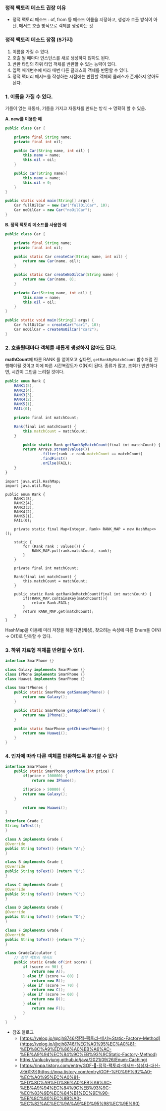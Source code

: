 ### 정적 팩토리 메소드 권장 이유
- 정적 팩토리 메소드 : of, from 등 메소드 이름을 지정하고, 생성자 호출 방식이 아닌, 메서드 호출 방식으로 객체를 생성하는 것

### 정적 팩토리 메소드 장점 (5가지)

1. 이름을 가질 수 있다.
2. 호출 될 때마다 인스턴스를 새로 생성하지 않아도 된다.
3. 반환 타입의 하위 타입 객체를 반환할 수 있는 능력이 있다.
4. 입력 매개변수에 따라 매번 다른 클래스의 객체를 반환할 수 있다.
5. 정적 팩터리 메서드를 작성하는 시점에는 반환할 객체의 클래스가 존재하지 않아도 된다.

### 1. 이름을 가질 수 있다.

기름이 없는 자동차, 기름을 가지고 자동차를 만드는 방식 → 명확히 할 수 있음.

**A. new를 이용한 예**

```java
public class Car {

    private final String name;
    private final int oil;

    public Car(String name, int oil) {
        this.name = name;
        this.oil = oil;
    }

    public Car(String name){
        this.name = name;
        this.oil = 0;
    }
}
```

```java
public static void main(String[] args) {
    Car fullOilCar = new Car("fullOilCar", 10);
    Car noOilCar = new Car("noOilCar");
}
```

**B. 정적 팩토리 메소드를 사용한 예**

```java
public class Car {

    private final String name;
    private final int oil;

    public static Car createCar(String name, int oil) {
        return new Car(name, oil);
    }

    public static Car createNoOilCar(String name) {
        return new Car(name, 0);
    }

    private Car(String name, int oil) {
        this.name = name;
        this.oil = oil;
    }
}
```

```java
public static void main(String[] args) {
	Car fullOilCar = createCar("car1", 10);
	Car noOilCar = createNoOilCar("car2");
}
```

### 2. 호출될때마다 객체를 새롭게 생성하지 않아도 된다.

**mathCount**에 따른 RANK 를 얻어오고 싶다면, `getRankByMatchCount` 함수처럼 진행해야될 것이고 이에 따른 시간복잡도가 O(N)이 된다. 종류가 많고, 조회가 빈번하다면, 시간이 그만큼 느려질 것이다. 

```jsx
public enum Rank {
    RANK1(5),
    RANK2(4),
    RANK3(3),
    RANK4(2),
    RANK5(1),
    FAIL(0);

    private final int matchCount;

    Rank(final int matchCount) {
        this.matchCount = matchCount;
    }

		public static Rank getRankByMatchCount(final int matchCount) {
        return Arrays.stream(values())
                .filter(rank -> rank.matchCount == matchCount)
                .findFirst()
                .orElse(FAIL);
    }
}
```

```
import java.util.HashMap;
import java.util.Map;

public enum Rank {
    RANK1(5),
    RANK2(4),
    RANK3(3),
    RANK4(2),
    RANK5(1),
    FAIL(0);

    private static final Map<Integer, Rank> RANK_MAP = new HashMap<>();

    static {
        for (Rank rank : values()) {
            RANK_MAP.put(rank.matchCount, rank);
        }
    }

    private final int matchCount;

    Rank(final int matchCount) {
        this.matchCount = matchCount;
    }

    public static Rank getRankByMatchCount(final int matchCount) {
        if(!RANK_MAP.containsKey(matchCount)){
            return Rank.FAIL;
        }
        return RANK_MAP.get(matchCount);
    }
}
```

HashMap을 이용해 미리 저장을 해둔다면(캐싱), 찾으려는 속성에 따른 Enum을 O(N) → O(1)로 단축할 수 있다.

### 3. 하위 자료형 객체를 반환할 수 있다.

```java
interface SmarPhone {}

class Galaxy implements SmarPhone {}
class IPhone implements SmarPhone {}
class Huawei implements SmarPhone {}

class SmartPhones {
    public static SmarPhone getSamsungPhone() {
        return new Galaxy();
    }

    public static SmarPhone getApplePhone() {
        return new IPhone();
    }

    public static SmarPhone getChinesePhone() {
        return new Huawei();
    }
}
```

### 4. 인자에 따라 다른 객체를 반환하도록 분기할 수 있다

```java
interface SmarPhone {
	public static SmarPhone getPhone(int price) {
		if(price > 100000) {
			return new IPhone();

		if(price > 50000) {
        return new Galaxy();
    }

		return new Huawei();
}
```

```java
interface Grade {
String toText();
}

class A implements Grade {
@Override
public String toText() {return "A";}
}

class B implements Grade {
@Override
public String toText() {return "B";}
}

class C implements Grade {
@Override
public String toText() {return "C";}
}

class D implements Grade {
@Override
public String toText() {return "D";}
}

class F implements Grade {
@Override
public String toText() {return "F";}
}
```

```java
class GradeCalculator {
	// 정적 팩토리 메서드
	public static Grade of(int score) {
		if (score >= 90) {
			return new A();
		} else if (score >= 80) {
			return new B();
		} else if (score >= 70) {
			return new C();
		} else if (score >= 60) {
			return new D();
		} else {
			return new F();
		}
	}
}
```

- 참조 블로그
    - [https://velog.io/@cjh8746/정적-팩토리-메서드Static-Factory-Method](https://velog.io/@cjh8746/%EC%A0%95%EC%A0%81-%ED%8C%A9%ED%86%A0%EB%A6%AC-%EB%A9%94%EC%84%9C%EB%93%9CStatic-Factory-Method)
    - https://unluckyjung.github.io/java/2021/09/26/Enum-Caching/
    - [https://inpa.tistory.com/entry/GOF-💠-정적-팩토리-메서드-생성자-대신-사용하자](https://inpa.tistory.com/entry/GOF-%F0%9F%92%A0-%EC%A0%95%EC%A0%81-%ED%8C%A9%ED%86%A0%EB%A6%AC-%EB%A9%94%EC%84%9C%EB%93%9C-%EC%83%9D%EC%84%B1%EC%9E%90-%EB%8C%80%EC%8B%A0-%EC%82%AC%EC%9A%A9%ED%95%98%EC%9E%90)
